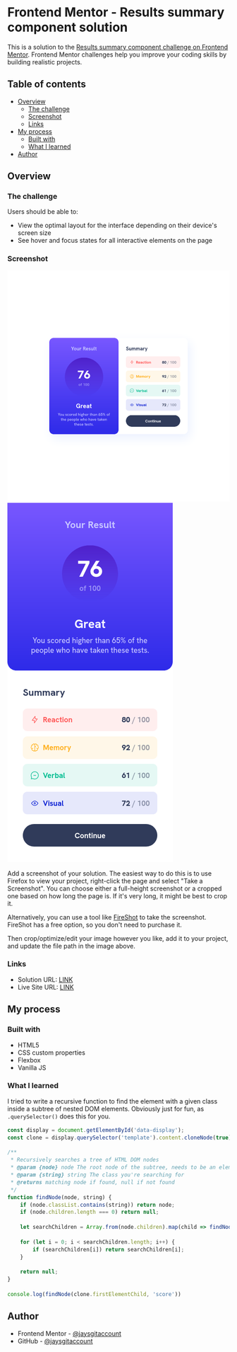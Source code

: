 # Frontend Mentor - Results summary component solution

This is a solution to the [Results summary component challenge on Frontend Mentor](https://www.frontendmentor.io/challenges/results-summary-component-CE_K6s0maV). Frontend Mentor challenges help you improve your coding skills by building realistic projects. 

## Table of contents

- [Overview](#overview)
  - [The challenge](#the-challenge)
  - [Screenshot](#screenshot)
  - [Links](#links)
- [My process](#my-process)
  - [Built with](#built-with)
  - [What I learned](#what-i-learned)
- [Author](#author)

## Overview

### The challenge

Users should be able to:

- View the optimal layout for the interface depending on their device's screen size
- See hover and focus states for all interactive elements on the page

### Screenshot

![](./screenshot.png)
![](./screenshot_mobile.png)

Add a screenshot of your solution. The easiest way to do this is to use Firefox to view your project, right-click the page and select "Take a Screenshot". You can choose either a full-height screenshot or a cropped one based on how long the page is. If it's very long, it might be best to crop it.

Alternatively, you can use a tool like [FireShot](https://getfireshot.com/) to take the screenshot. FireShot has a free option, so you don't need to purchase it. 

Then crop/optimize/edit your image however you like, add it to your project, and update the file path in the image above.

### Links

- Solution URL: [LINK](https://github.com/jaysgitaccount/frontendmentor-challenges/tree/main/results-summary-component)
- Live Site URL: [LINK](https://jaysgitaccount.github.io/frontendmentor-challenges/results-summary-component/index.html)

## My process

### Built with

- HTML5
- CSS custom properties
- Flexbox
- Vanilla JS

### What I learned

I tried to write a recursive function to find the element with a given class inside a subtree of nested DOM elements. Obviously just for fun, as `.querySelector()` does this for you.

```js
const display = document.getElementById('data-display');
const clone = display.querySelector('template').content.cloneNode(true);

/**
 * Recursively searches a tree of HTML DOM nodes
 * @param {node} node The root node of the subtree, needs to be an element
 * @param {string} string The class you're searching for
 * @returns matching node if found, null if not found
 */
function findNode(node, string) {
    if (node.classList.contains(string)) return node;
    if (node.children.length === 0) return null;

    let searchChildren = Array.from(node.children).map(child => findNode(child, string))

    for (let i = 0; i < searchChildren.length; i++) {
        if (searchChildren[i]) return searchChildren[i];
    }

    return null;
}

console.log(findNode(clone.firstElementChild, 'score'))
```

## Author

- Frontend Mentor - [@jaysgitaccount](https://www.frontendmentor.io/profile/jaysgitaccount)
- GitHub - [@jaysgitaccount](https://github.com/jaysgitaccount)